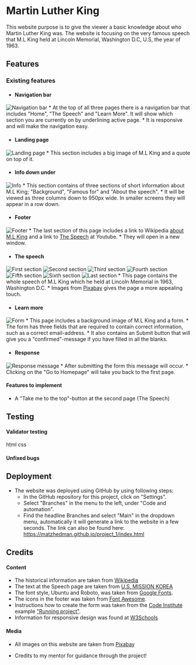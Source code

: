 # Martin Luther King
This website purpose is to give the viewer a basic knowledge about who Martin Luther King was. The website is focusing on the very famous speech that M.L King held at Lincoln Memorial, Washington D.C, U.S, the year of 1963.

## Features
### Existing features
* #### Navigation bar
![Navigation bar](/assets/images/images_readme_fp/Ska%CC%88rmavbild%202022-12-03%20kl.%2014.32.00.png)
    * At the top of all three pages there is a navigation bar that includes "Home", "The Speech" and "Learn More". It will show which section you are currently on by underlining active page.
    * It is responsive and will make the navigation easy.

* #### Landing page
![Landing page](/assets/images/images_readme_fp/Ska%CC%88rmavbild%202022-12-03%20kl.%2015.01.43.png)
    * This section includes a big image of M.L King and a quote on top of it.

* #### Info down under
![Info](/assets/images/images_readme_fp/Ska%CC%88rmavbild%202022-12-03%20kl.%2015.01.58.png)
    * This section contains of three sections of short information about M.L King; "Background", "Famous for" and "About the speech".
    * It will be viewed as three columns down to 950px wide. In smaller screens they will appear in a row down.

* #### Footer
![Footer](/assets/images/images_readme_fp/Ska%CC%88rmavbild%202022-12-03%20kl.%2015.02.06.png)
    * The last section of this page includes a link to Wikipedia [about M.L King](https://en.wikipedia.org/wiki/Martin_Luther_King_Jr.) and a link to [The Speech](https://youtu.be/smEqnnklfYs) at Youtube.
    * They will open in a new window.

* #### The speech
![First section](/assets/images/images_readme_sp/Ska%CC%88rmavbild%202022-12-03%20kl.%2021.23.48.png)
![Second section](/assets/images/images_readme_sp/Ska%CC%88rmavbild%202022-12-03%20kl.%2021.24.13.png)
![Third section](/assets/images/images_readme_sp/Ska%CC%88rmavbild%202022-12-03%20kl.%2021.24.31.png)
![Fourth section](/assets/images/images_readme_sp/Ska%CC%88rmavbild%202022-12-03%20kl.%2021.24.42.png)
![Fifth section](/assets/images/images_readme_sp/Ska%CC%88rmavbild%202022-12-03%20kl.%2021.24.53.png)
![Sixth section](/assets/images/images_readme_sp/Ska%CC%88rmavbild%202022-12-03%20kl.%2021.30.18.png)
![Last section](/assets/images/images_readme_sp/Ska%CC%88rmavbild%202022-12-03%20kl.%2021.25.35.png)
    * This page contains the whole speech of M.L King which he held at Lincoln Memorial in 1963, Washington D.C.
    * Images from [Pixabay](https://pixabay.com/) gives the page a more appealing touch.
    

* #### Learn more
![Form](/assets/images/images_readme_tp/Ska%CC%88rmavbild%202022-12-03%20kl.%2021.48.08.png)
    * This page includes a background image of M.L King and a form.
    * The form has three fields that are required to contain correct information, such as a correct email-address.
    * It also contains an Submit button that will give you a "confirmed"-message if you have filled in all the blanks.

* #### Response
![Response message](/assets/images/images_readme_lastp/Ska%CC%88rmavbild%202022-12-03%20kl.%2022.40.11.png)
    * After submitting the form this message will occur.
    * Clicking on the "Go to Homepage" will take you back to the first page.

#### Features to implement
* A "Take me to the top"-button at the second page (The Speech)

## Testing
#### Validator testing
html
css

#### Unfixed bugs

## Deployment
* The website was deployed using GitHub by using following steps:
    * In the GitHub repository for this project, click on "Settings".
    * Select "Branches" in the menu to the left, under "Code and automation".
    * Find the headline Branches and select "Main" in the dropdown menu, automatically it will generate a link to the website in a few seconds. 
The link can also be found here: 
https://matzhedman.github.io/project_1/index.html

## Credits
#### Content
* The historical information are taken from [Wikipedia](https://en.wikipedia.org/wiki/Martin_Luther_King_Jr.)
* The text at the Speech page are taken from [U.S. MISSION KOREA](https://kr.usembassy.gov/martin-luther-king-jr-dream-speech-1963/)
* The font style, Ubuntu and Roboto, was taken from [Google Fonts](https://fonts.google.com/).
* The icons in the footer was taken from [Font Awesome](https://fontawesome.com/).
* Instructions how to create the form was taken from the [Code Institute](https://learn.codeinstitute.net/dashboard) example ["Running project"](https://code-institute-org.github.io/love-running-2.0/index.html).
* Information for responsive design was found at [W3Schools](https://www.w3schools.com/css/css_rwd_intro.asp)

#### Media
* All images on this website are taken from [Pixabay](https://pixabay.com/)

* Credits to my mentor for guidance through the project!

